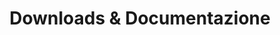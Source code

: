 ---
title: "Downloads & Documentazione"
menu_title: "Downloads & Documentazione"
mobile_menu_title: "Downloads & Docs"
layout: downloads
---